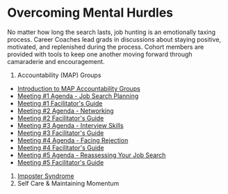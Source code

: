 # Overcoming Mental Hurdles

No matter how long the search lasts, job hunting is an emotionally taxing process. Career Coaches lead grads in discussions about staying positive, motivated, and replenished during the process. Cohort members are provided with tools to keep one another moving forward through camaraderie and encouragement.

1. Accountability (MAP) Groups
  - [Introduction to MAP Accountability Groups](accountability-map-groups/CWMAPGroupIntro.pdf)
  - [Meeting #1 Agenda - Job Search Planning](accountability-map-groups/CWMAPM1Your12WeekJobSearchAgenda.pdf)
  - [Meeting #1 Facilitator's Guide](accountability-map-groups/CWMAPM1Your12WeekJobSearchFacilitatorGuide.pdf)
  - [Meeting #2 Agenda - Networking](accountability-map-groups/CWMAPM2YourNetworkAgenda.pdf)
  - [Meeting #2 Facilitator's Guide](accountability-map-groups/CWMAPM2YourNetworkFacilitatorGuide.pdf)
  - [Meeting #3 Agenda - Interview Skills](accountability-map-groups/CWMAPM3InterviewingAgenda.pdf)
  - [Meeting #3 Facilitator's Guide](accountability-map-groups/CWMAPM3InterviewingFacilitatorGuide.pdf)
  - [Meeting #4 Agenda - Facing Rejection](accountability-map-groups/CWMAPM4RejectionAgenda.pdf)
  - [Meeting #4 Facilitator's Guide](accountability-map-groups/CWMAPM4RejectionFacilitatorGuide.pdf)
  - [Meeting #5 Agenda - Reassessing Your Job Search](accountability-map-groups/CWMAPM5ReassessingAgenda.pdf)
  - [Meeting #5 Facilitator's Guide](accountability-map-groups/CWMAPM5ReassessingFacilitatorGuide.pdf)
1. [Imposter Syndrome](imposter-syndrome/SuperEgoImpostorSyndrome.pdf)
1. Self Care & Maintaining Momentum
